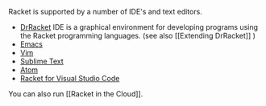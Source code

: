 
Racket is supported by a number of IDE's and text editors. 

* [DrRacket](http://docs.racket-lang.org/drracket/index.html) IDE is a graphical environment for developing programs using the Racket programming languages. (see also [[Extending DrRacket]] )
* [Emacs](https://docs.racket-lang.org/guide/Emacs.html)
* [Vim](https://docs.racket-lang.org/guide/Vim.html)
* [Sublime Text](https://docs.racket-lang.org/guide/Sublime_Text.html)
* [Atom](https://atom.io/packages/atom-ide-racket)
* [Racket for Visual Studio Code](https://marketplace.visualstudio.com/items?itemName=karyfoundation.racket)


You can also run [[Racket in the Cloud]].